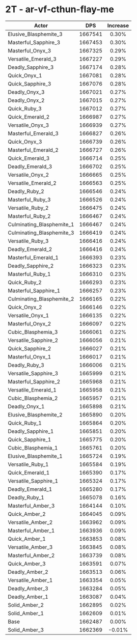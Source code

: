 # 2T - ar-vf-cthun-flay-me
| Actor | DPS | Increase |
|---|:---:|:---:|
|Elusive_Blasphemite_3|1667541|0.30%|
|Masterful_Sapphire_3|1667453|0.30%|
|Masterful_Onyx_3|1667325|0.29%|
|Versatile_Emerald_3|1667227|0.29%|
|Deadly_Sapphire_3|1667174|0.28%|
|Quick_Onyx_1|1667081|0.28%|
|Quick_Sapphire_3|1667076|0.28%|
|Deadly_Onyx_3|1667021|0.27%|
|Deadly_Onyx_2|1667015|0.27%|
|Quick_Ruby_3|1667012|0.27%|
|Quick_Emerald_2|1666987|0.27%|
|Versatile_Onyx_3|1666939|0.27%|
|Masterful_Emerald_3|1666827|0.26%|
|Quick_Onyx_3|1666739|0.26%|
|Masterful_Emerald_2|1666727|0.26%|
|Quick_Emerald_3|1666714|0.25%|
|Deadly_Emerald_3|1666702|0.25%|
|Versatile_Onyx_2|1666665|0.25%|
|Versatile_Emerald_2|1666563|0.25%|
|Deadly_Ruby_2|1666546|0.24%|
|Masterful_Ruby_3|1666526|0.24%|
|Versatile_Ruby_2|1666475|0.24%|
|Masterful_Ruby_2|1666467|0.24%|
|Culminating_Blasphemite_1|1666467|0.24%|
|Culminating_Blasphemite_3|1666419|0.24%|
|Versatile_Ruby_3|1666416|0.24%|
|Deadly_Emerald_2|1666416|0.24%|
|Masterful_Emerald_1|1666393|0.23%|
|Deadly_Sapphire_2|1666323|0.23%|
|Masterful_Ruby_1|1666310|0.23%|
|Quick_Ruby_2|1666293|0.23%|
|Masterful_Sapphire_1|1666257|0.23%|
|Culminating_Blasphemite_2|1666165|0.22%|
|Quick_Onyx_2|1666146|0.22%|
|Versatile_Onyx_1|1666135|0.22%|
|Masterful_Onyx_2|1666097|0.22%|
|Cubic_Blasphemia_3|1666061|0.22%|
|Versatile_Sapphire_2|1666056|0.21%|
|Quick_Sapphire_2|1666027|0.21%|
|Masterful_Onyx_1|1666017|0.21%|
|Deadly_Ruby_3|1666006|0.21%|
|Versatile_Sapphire_3|1665999|0.21%|
|Masterful_Sapphire_2|1665968|0.21%|
|Versatile_Emerald_1|1665958|0.21%|
|Cubic_Blasphemia_2|1665957|0.21%|
|Deadly_Onyx_1|1665898|0.21%|
|Elusive_Blasphemite_2|1665890|0.20%|
|Quick_Ruby_1|1665864|0.20%|
|Deadly_Sapphire_1|1665851|0.20%|
|Quick_Sapphire_1|1665775|0.20%|
|Cubic_Blasphemia_1|1665761|0.20%|
|Elusive_Blasphemite_1|1665724|0.19%|
|Versatile_Ruby_1|1665584|0.19%|
|Quick_Emerald_1|1665390|0.17%|
|Versatile_Sapphire_1|1665324|0.17%|
|Deadly_Emerald_1|1665280|0.17%|
|Deadly_Ruby_1|1665078|0.16%|
|Masterful_Amber_3|1664144|0.10%|
|Quick_Amber_2|1664045|0.09%|
|Versatile_Amber_2|1663962|0.09%|
|Masterful_Amber_1|1663936|0.09%|
|Quick_Amber_1|1663853|0.08%|
|Versatile_Amber_3|1663845|0.08%|
|Masterful_Amber_2|1663739|0.08%|
|Quick_Amber_3|1663591|0.07%|
|Deadly_Amber_2|1663513|0.06%|
|Versatile_Amber_1|1663354|0.05%|
|Deadly_Amber_3|1663284|0.05%|
|Deadly_Amber_1|1663087|0.04%|
|Solid_Amber_2|1662895|0.02%|
|Solid_Amber_1|1662609|0.01%|
|Base|1662487|0.00%|
|Solid_Amber_3|1662369|-0.01%|
